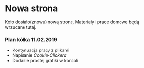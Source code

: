 # Nowa strona
Koło dostało(znowu) nową stronę. Materiały i prace domowe będą wrzucane tutaj.

### Plan kółka 11.02.2019
* Kontynuacja pracy z plikami
* Napisanie *Cookie-Clickera*
* Dodanie prostej grafiki w konsoli